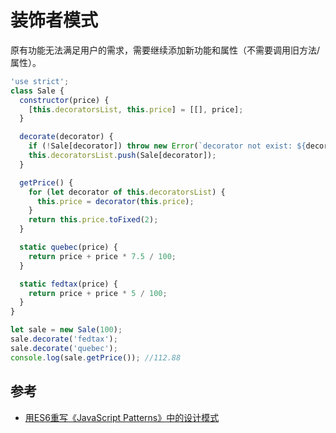 # 装饰者模式
原有功能无法满足用户的需求，需要继续添加新功能和属性（不需要调用旧方法/属性）。  
```js
'use strict';
class Sale {
  constructor(price) {
    [this.decoratorsList, this.price] = [[], price];
  }

  decorate(decorator) {
    if (!Sale[decorator]) throw new Error(`decorator not exist: ${decorator}`);
    this.decoratorsList.push(Sale[decorator]);
  }

  getPrice() {
    for (let decorator of this.decoratorsList) {
      this.price = decorator(this.price);
    }
    return this.price.toFixed(2);
  }

  static quebec(price) {
    return price + price * 7.5 / 100;
  }

  static fedtax(price) {
    return price + price * 5 / 100;
  }
}

let sale = new Sale(100);
sale.decorate('fedtax');
sale.decorate('quebec');
console.log(sale.getPrice()); //112.88
```

## 参考
- [用ES6重写《JavaScript Patterns》中的设计模式](https://segmentfault.com/a/1190000002800554)